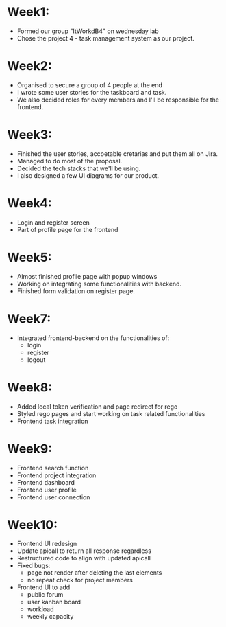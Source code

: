 # Week1:
- Formed our group "ItWorkdB4" on wednesday lab
- Chose the project 4 - task management system as our project.

# Week2:
- Organised to secure a group of 4 people at the end
- I wrote some user stories for the taskboard and task. 
- We also decided roles for every members and I'll be responsible for the frontend.

# Week3:
- Finished the user stories, accpetable cretarias and put them all on Jira. 
- Managed to do most of the proposal. 
- Decided the tech stacks that we'll be using.
- I also designed a few UI diagrams for our product.

# Week4:
- Login and register screen 
- Part of profile page for the frontend

# Week5:
- Almost finished profile page with popup windows
- Working on integrating some functionalities with backend.
- Finished form validation on register page.

# Week7:
- Integrated frontend-backend on the functionalities of:
    - login
    - register
    - logout

# Week8:
- Added local token verification and page redirect for rego 
- Styled rego pages and start working on task related functionalities
- Frontend task integration

# Week9:
- Frontend search function
- Frontend project integration
- Frontend dashboard
- Frontend user profile
- Frontend user connection

# Week10:
- Frontend UI redesign
- Update apicall to return all response regardless
- Restructured code to align with updated apicall
- Fixed bugs:
    - page not render after deleting the last elements
    - no repeat check for project members
- Frontend UI to add 
    - public forum
    - user kanban board
    - workload
    - weekly capacity
